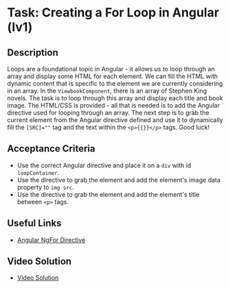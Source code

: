 # Task: Creating a For Loop in Angular (lv1)

## Description
Loops are a foundational topic in Angular - it allows us to loop through an array and display some HTML for each element.
We can fill the HTML with dynamic content that is specific to the element we are currently considering in an array. 
In the `ViewbookComponent`, there is an array of Stephen King novels. The task is to loop through this array and display each title and book image. 
The HTML/CSS is provided - all that is needed is to add the Angular directive used for looping through an array.
The next step is to grab the current element from the Angular directive defined and use it to dynamically fill the `[SRC]=""` tag and the text within the `<p>{{}}</p>` tags.
Good luck!

## Acceptance Criteria
- Use the correct Angular directive and place it on a `div` with id `loopContainer`.
- Use the directive to grab the element and add the element's image data property to `img src`.
- Use the directive to grab the element and add the element's title between `<p>` tags.

## Useful Links
- [Angular NgFor Directive](https://angular.io/api/common/NgFor)

## Video Solution
- [Video Solution](https://www.loom.com/share/3d02a42c34fc407383c81eb0c0500c63?sid=4e49d35a-e43c-4e04-ba11-3e3f65f6eef2)
